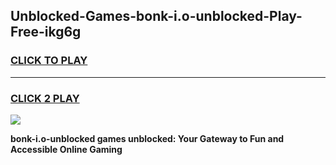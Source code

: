 
## Unblocked-Games-bonk-i.o-unblocked-Play-Free-ikg6g
<h3>
<a href="https://premium76.site?title=bonk-i.o-unblocked&ref=10A">CLICK TO PLAY</a></h3>
<hr>

<h3>
<a href="https://premium76.site?title=bonk-i.o-unblocked&ref=10A">CLICK 2 PLAY</a>
  
</h3>

<a href="https://premium76.site?title=bonk-i.o-unblocked&ref=10A"><img src="https://clearcache.store/games.png"></a>


**bonk-i.o-unblocked games unblocked: Your Gateway to Fun and Accessible Online Gaming**
